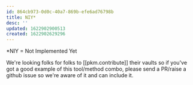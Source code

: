 ```yaml
---
id: 864cb973-0d0c-40a7-869b-efe6ad76798b
title: NIY*
desc: ''
updated: 1622902900513
created: 1622902629296
---
```


\*NIY = Not Implemented Yet

We're looking folks for folks to [[pkm.contribute]] their vaults so if you've got a good example of this tool/method combo, please send a PR/raise a github issue so we're aware of it and can include it. 
